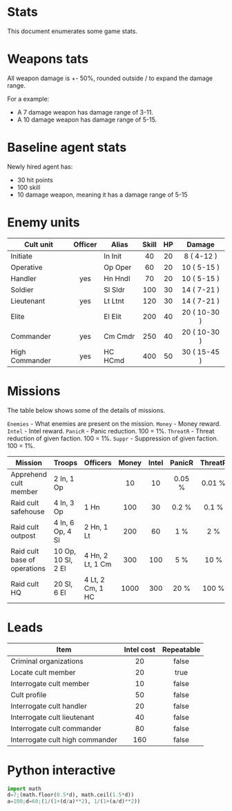 # Stats

This document enumerates some game stats.

# Weapons tats

All weapon damage is +- 50%, rounded outside / to expand the damage range.

For a example:

- A 7 damage weapon has damage range of 3-11.
- A 10 damage weapon has damage range of 5-15.

# Baseline agent stats

Newly hired agent has:

- 30 hit points
- 100 skill
- 10 damage weapon, meaning it has a damage range of 5-15

# Enemy units

| Cult unit      | Officer | Alias   | Skill | HP | Damage        |
|----------------|:-------:|---------|:-----:|:--:|:-------------:|
| Initiate       |         | In Init |    40 | 20 |   8 (  4-12 ) |
| Operative      |         | Op Oper |    60 | 20 |  10 (  5-15 ) |
| Handler        |     yes | Hn Hndl |    70 | 20 |  10 (  5-15 ) |
| Soldier        |         | Sl Sldr |   100 | 30 |  14 (  7-21 ) |
| Lieutenant     |     yes | Lt Ltnt |   120 | 30 |  14 (  7-21 ) |
| Elite          |         | El Elit |   200 | 40 |  20 ( 10-30 ) |
| Commander      |     yes | Cm Cmdr |   250 | 40 |  20 ( 10-30 ) |
| High Commander |     yes | HC HCmd |   400 | 50 |  30 ( 15-45 ) |

# Missions

The table below shows some of the details of missions.

`Enemies` - What enemies are present on the mission.
`Money` - Money reward.
`Intel` - Intel reward.
`PanicR` - Panic reduction. 100 = 1%.
`ThreatR` - Threat reduction of given faction. 100 = 1%.
`Suppr` - Suppression of given faction. 100 = 1%.

| Mission                      | Troops                   | Officers               | Money | Intel | PanicR  | ThreatR  | Suppr   |
|------------------------------|--------------------------|------------------------|:-----:|:-----:|:-------:|:--------:|:-------:|
| Apprehend cult member        | 2 In,  1 Op              |                        |    10 |    10 |  0.05 % |   0.01 % |   0.1 % |
| Raid cult safehouse          | 4 In,  3 Op              | 1 Hn                   |   100 |    30 |  0.2  % |   0.1  % |  10   % |
| Raid cult outpost            | 4 In,  6 Op,  4 Sl       | 2 Hn, 1 Lt             |   200 |    60 |  1    % |   2    % |  50   % |
| Raid cult base of operations |       10 Op, 10 Sl, 2 El | 4 Hn, 2 Lt, 1 Cm       |   300 |   100 |  5    % |  10    % | 100   % |
| Raid cult HQ                 |              20 Sl, 6 El |       4 Lt, 2 Cm, 1 HC |  1000 |   300 | 20    % | 100    % | 100   % |

# Leads

| Item                            | Intel cost | Repeatable |
|---------------------------------|:----------:|:----------:|
| Criminal organizations          |         20 |      false |
| Locate cult member              |         20 |       true |
| Interrogate cult member         |         10 |      false |
| Cult profile                    |         50 |      false |
| Interrogate cult handler        |         20 |      false |
| Interrogate cult lieutenant     |         40 |      false |
| Interrogate cult commander      |         80 |      false |
| Interrogate cult high commander |        160 |      false |

# Python interactive

``` python
import math
d=7;(math.floor(0.5*d), math.ceil(1.5*d))
a=100;d=60;(1/(1+(d/a)**2), 1/(1+(a/d)**2))
```
